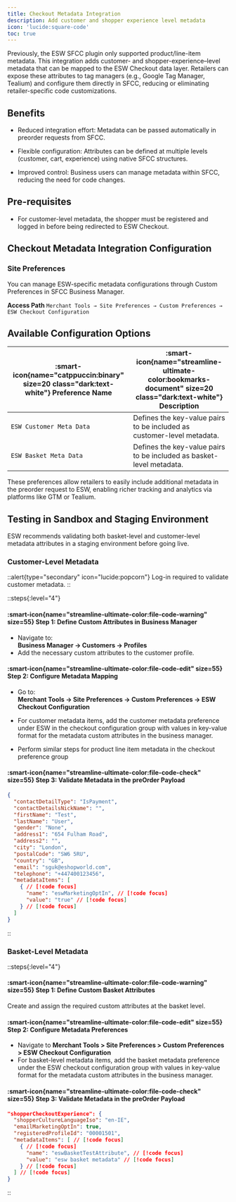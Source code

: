 ```yaml
---
title: Checkout Metadata Integration
description: Add customer and shopper experience level metadata
icon: 'lucide:square-code'
toc: true
---
```


Previously, the ESW SFCC plugin only supported product/line-item metadata. This integration adds customer- and shopper-experience–level metadata that can be mapped to the ESW Checkout data layer. Retailers can expose these attributes to tag managers (e.g., Google Tag Manager, Tealium) and configure them directly in SFCC, reducing or eliminating retailer-specific code customizations.

## Benefits

- Reduced integration effort: Metadata can be passed automatically in preorder requests from SFCC.

- Flexible configuration: Attributes can be defined at multiple levels (customer, cart, experience) using native SFCC structures.

- Improved control: Business users can manage metadata within SFCC, reducing the need for code changes.

## Pre-requisites

- For customer-level metadata, the shopper must be registered and logged in before being redirected to ESW Checkout.

## Checkout Metadata Integration Configuration

### Site Preferences

You can manage ESW-specific metadata configurations through Custom Preferences in SFCC Business Manager.

**Access Path** `Merchant Tools → Site Preferences → Custom Preferences → ESW Checkout Configuration`

## Available Configuration Options

| :smart-icon{name="catppuccin:binary" size=20 class="dark:text-white"} **Preference Name** | :smart-icon{name="streamline-ultimate-color:bookmarks-document" size=20 class="dark:text-white"} **Description** |
|---|---|
| `ESW Customer Meta Data` | Defines the key-value pairs to be included as customer-level metadata. |
| `ESW Basket Meta Data` | Defines the key-value pairs to be included as basket-level metadata. |

These preferences allow retailers to easily include additional metadata in the preorder request to ESW, enabling richer tracking and analytics via platforms like GTM or Tealium.


## Testing in Sandbox and Staging Environment

ESW recommends validating both basket-level and customer-level metadata attributes in a staging environment before going live.

###  Customer-Level Metadata

::alert{type="secondary" icon="lucide:popcorn"}
  Log-in required to validate customer metadata.
::

::steps{:level="4"}

#### :smart-icon{name="streamline-ultimate-color:file-code-warning" size=55} Step 1: Define Custom Attributes in Business Manager  

- Navigate to:  
  **Business Manager → Customers → Profiles**
- Add the necessary custom attributes to the customer profile.  


#### :smart-icon{name="streamline-ultimate-color:file-code-edit" size=55} Step 2: Configure Metadata Mapping  

- Go to:  
  **Merchant Tools → Site Preferences → Custom Preferences → ESW Checkout Configuration**
- For customer metadata items, add the customer metadata preference under ESW in the checkout configuration group with values in key-value format for the metadata custom attributes in the business manager.

- Perform similar steps for product line item metadata in the checkout preference group


#### :smart-icon{name="streamline-ultimate-color:file-code-check" size=55} Step 3: Validate Metadata in the preOrder Payload  

```json
{
  "contactDetailType": "IsPayment",
  "contactDetailsNickName": "",
  "firstName": "Test",
  "lastName": "User",
  "gender": "None",
  "address1": "654 Fulham Road",
  "address2": "",
  "city": "London",
  "postalCode": "SW6 5RU",
  "country": "GB",
  "email": "sguk@eshopworld.com",
  "telephone": "+447400123456",
  "metadataItems": [
    { // [!code focus]
      "name": "eswMarketingOptIn", // [!code focus]
      "value": "true" // [!code focus]
    } // [!code focus]
  ] 
}
```
::


###  Basket-Level Metadata

::steps{:level="4"}

#### :smart-icon{name="streamline-ultimate-color:file-code-warning" size=55} Step 1: Define Custom Basket Attributes  

Create and assign the required custom attributes at the basket level.  


#### :smart-icon{name="streamline-ultimate-color:file-code-edit" size=55} Step 2: Configure Metadata Preferences  

- Navigate to **Merchant Tools > Site Preferences > Custom Preferences > ESW Checkout Configuration**
- For basket-level metadata items, add the basket metadata preference under the ESW checkout configuration group with values in key-value format for the metadata custom attributes in the business manager.

#### :smart-icon{name="streamline-ultimate-color:file-code-check" size=55} Step 3: Validate Metadata in the preOrder Payload  

```json
"shopperCheckoutExperience": {
  "shopperCultureLanguageIso": "en-IE",
  "emailMarketingOptIn": true,
  "registeredProfileId": "00001501",
  "metadataItems": [ // [!code focus]
    { // [!code focus]
      "name": "eswBasketTestAttribute", // [!code focus]
      "value": "esw basket metadata" // [!code focus]
    } // [!code focus]
  ] // [!code focus]
}
```
::